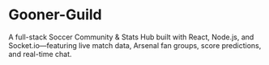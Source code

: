# Gooner-Guild
A full-stack Soccer Community &amp; Stats Hub built with React, Node.js, and Socket.io—featuring live match data, Arsenal fan groups, score predictions, and real-time chat.
